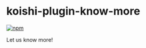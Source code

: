 # koishi-plugin-know-more

[![npm](https://img.shields.io/npm/v/koishi-plugin-know-more?style=flat-square)](https://www.npmjs.com/package/koishi-plugin-know-more)

Let us know more!
